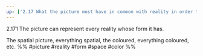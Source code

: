 ```yaml
---
up: ['2.17 What the picture must have in common with reality in order to be able to represent it after its manner---rightly or falsely---is its form of representation.']
---
```

2.171 The picture can represent every reality whose form it has.

The spatial picture, everything spatial, the coloured, everything coloured, etc.
%%
#picture #reality #form #space #color %%